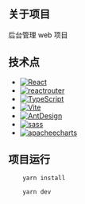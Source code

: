 ## 关于项目
后台管理 web 项目

## 技术点

* [![React][React-icon]][React-url]
* [![reactrouter][reactrouter-icon]][reactrouter-url]
* [![TypeScript][TypeScript-icon]][TypeScript-url]
* [![Vite][Vite-icon]][Vite-url]
* [![AntDesign][AntDesign-icon]][AntDesign-url]
* [![sass][sass-icon]][sass-url]
* [![apacheecharts][apacheecharts-icon]][apacheecharts-url]

## 项目运行

        yarn install

        yarn dev


[React-icon]: https://img.shields.io/badge/React18-35495E?style=for-the-badge&logo=react&logoColor=61DAFB
[React-url]: https://react.docschina.org/
[reactrouter-icon]: https://img.shields.io/badge/reactrouter-35495E?style=for-the-badge&logo=reactrouter&logoColor=#CA4245
[reactrouter-url]: https://reactrouter.com/en/main
[TypeScript-icon]: https://img.shields.io/badge/TypeScript-35495E?style=for-the-badge&logo=typescript&logoColor=#3178C6
[TypeScript-url]: https://www.tslang.cn/docs/home.html
[Vite-icon]: https://img.shields.io/badge/Vite-35495E?style=for-the-badge&logo=vite&logoColor=#646CFF
[Vite-url]: https://cn.vitejs.dev/
[AntDesign-icon]: https://img.shields.io/badge/AntDesign-35495E?style=for-the-badge&logo=antdesign&logoColor=#0170FE
[AntDesign-url]: https://ant.design/index-cn
[sass-icon]: https://img.shields.io/badge/sass-35495E?style=for-the-badge&logo=sass&logoColor=#CC6699
[sass-url]: https://www.sass.hk/docs/
[apacheecharts-icon]: https://img.shields.io/badge/apacheecharts-35495E?style=for-the-badge&logo=apacheecharts&logoColor=#AA344D
[apacheecharts-url]: https://echarts.apache.org/handbook/zh/get-started/